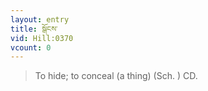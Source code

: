 ```yaml
---
layout: entry
title: སྒོངས་
vid: Hill:0370
vcount: 0
---
```


> To hide; to conceal (a thing) (Sch\.
) CD\.

